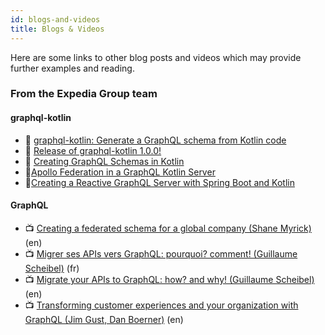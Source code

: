 ```yaml
---
id: blogs-and-videos
title: Blogs & Videos
---
```


Here are some links to other blog posts and videos which may provide further examples and reading.

### From the Expedia Group team

#### graphql-kotlin
* 📝 [graphql-kotlin: Generate a GraphQL schema from Kotlin code](https://medium.com/expedia-group-tech/graphql-kotlin-generate-a-graphql-schema-from-kotlin-code-21d1dc2f6e27)
* 📝 [Release of graphql-kotlin 1.0.0!](https://medium.com/expedia-group-tech/release-of-graphql-kotlin-1-0-0-791ad85d3116)
* 📝 [Creating GraphQL Schemas in Kotlin](https://medium.com/expedia-group-tech/creating-graphql-schemas-in-kotlin-aaaac0ab0672)
* 📝[Apollo Federation in a GraphQL Kotlin Server](https://medium.com/expedia-group-tech/apollo-federation-in-a-graphql-kotlin-server-115cea51607a)
* 📝[Creating a Reactive GraphQL Server with Spring Boot and Kotlin](https://medium.com/expedia-group-tech/creating-a-reactive-graphql-server-with-spring-boot-and-kotlin-54aca7316470)

#### GraphQL
* 📺 [Creating a federated schema for a global company (Shane Myrick)](https://youtu.be/MuD3TAP0D9Y) (en)
* 📺 [Migrer ses APIs vers GraphQL: pourquoi? comment! (Guillaume Scheibel)](https://youtu.be/IRIkpvJo95s) (fr)
* 📺 [Migrate your APIs to GraphQL: how? and why! (Guillaume Scheibel)](https://youtu.be/IkPMpzQ-TRI) (en)
* 📺 [Transforming customer experiences and your organization with GraphQL (Jim Gust, Dan Boerner)](https://youtu.be/Jt-ZD4zj4Ow) (en)
